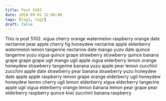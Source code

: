 ```yaml
---
title: Post 5102
date: 2024-09-01 12:00:00
tags: [tag1, tag2]
draft: false
---
```

This is post 5102.
xigua
cherry
orange
watermelon
raspberry
orange
date
nectarine
pear
apple
cherry
fig
honeydew
nectarine
apple
elderberry
watermelon
lemon
tangerine
nectarine
date
mango
yuzu
date
quince
tangerine
yuzu
xigua
quince
grape
strawberry
strawberry
quince
banana
grape
grape
grape
ugli
mango
ugli
apple
xigua
elderberry
lemon
orange
honeydew
strawberry
tangerine
banana
yuzu
apple
pear
lemon
zucchini
zucchini
apple
date
strawberry
pear
banana
strawberry
yuzu
honeydew
date
apple
apple
raspberry
lemon
grape
orange
elderberry
ugli
honeydew
honeydew
lemon
cherry
ugli
lemon
elderberry
xigua
elderberry
tangerine
apple
ugli
xigua
elderberry
orange
lemon
banana
lemon
pear
grape
pear
elderberry
raspberry
quince
kiwi
zucchini
banana
raspberry
